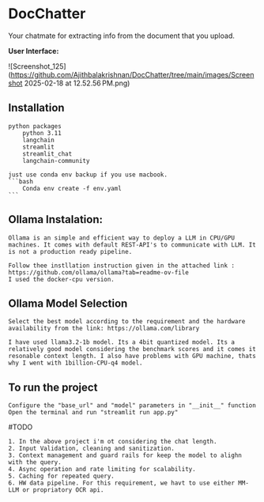 # DocChatter
Your chatmate for extracting info from the document that you upload.


**User Interface:**


![Screenshot_125](https://github.com/Ajithbalakrishnan/DocChatter/tree/main/images/Screenshot 2025-02-18 at 12.52.56 PM.png)

 ## Installation
    python packages 
        python 3.11
        langchain
        streamlit
        streamlit_chat
        langchain-community
    
    just use conda env backup if you use macbook.
    ```bash
        Conda env create -f env.yaml
    ```



## Ollama Instalation:
    Ollama is an simple and efficient way to deploy a LLM in CPU/GPU machines. It comes with default REST-API's to communicate with LLM. It is not a production ready pipeline. 
    
    Follow thee instllation instruction given in the attached link : https://github.com/ollama/ollama?tab=readme-ov-file
    I used the docker-cpu version.

## Ollama Model Selection
    Select the best model according to the requirement and the hardware availability from the link: https://ollama.com/library

    I have used llama3.2-1b model. Its a 4bit quantized model. Its a relatively good model considering the benchmark scores and it comes it resonable context length. I also have problems with GPU machine, thats why I went with 1billion-CPU-q4 model. 


## To run the project
    Configure the "base_url" and "model" parameters in "__init__" function 
    Open the terminal and run "streamlit run app.py"



#TODO 

    1. In the above project i'm ot considering the chat length.
    2. Input Validation, cleaning and sanitization.
    3. Context management and guard rails for keep the model to alighn with the query.
    4. Async operation and rate limiting for scalability.
    5. Caching for repeated query.
    6. HW data pipeline. For this requirement, we havt to use either MM-LLM or propriatory OCR api.
    

